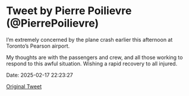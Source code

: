 # Tweet by Pierre Poilievre (@PierrePoilievre)

I’m extremely concerned by the plane crash earlier this afternoon at Toronto’s Pearson airport.

My thoughts are with the passengers and crew, and all those working to respond to this awful situation. Wishing a rapid recovery to all injured.

Date: 2025-02-17 22:23:27

[Original Tweet](https://x.com/PierrePoilievre/status/1891614465298157997)
